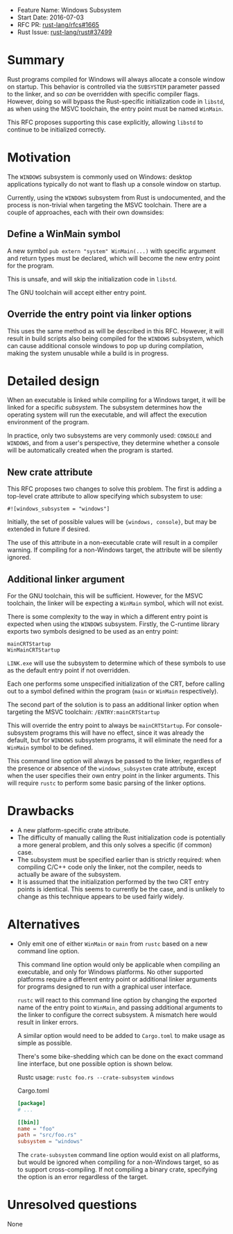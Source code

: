 - Feature Name: Windows Subsystem
- Start Date: 2016-07-03
- RFC PR: [rust-lang/rfcs#1665](https://github.com/rust-lang/rfcs/pull/1665)
- Rust Issue: [rust-lang/rust#37499](https://github.com/rust-lang/rust/issues/37499)

# Summary
[summary]: #summary

Rust programs compiled for Windows will always allocate a console window on
startup. This behavior is controlled via the `SUBSYSTEM` parameter passed to the
linker, and so *can* be overridden with specific compiler flags. However, doing
so will bypass the Rust-specific initialization code in `libstd`, as when using
the MSVC toolchain, the entry point must be named `WinMain`.

This RFC proposes supporting this case explicitly, allowing `libstd` to
continue to be initialized correctly.

# Motivation
[motivation]: #motivation

The `WINDOWS` subsystem is commonly used on Windows: desktop applications
typically do not want to flash up a console window on startup.

Currently, using the `WINDOWS` subsystem from Rust is undocumented, and the
process is non-trivial when targeting the MSVC toolchain. There are a couple of
approaches, each with their own downsides:

## Define a WinMain symbol

A new symbol `pub extern "system" WinMain(...)` with specific argument
and return types must be declared, which will become the new entry point for
the program.

This is unsafe, and will skip the initialization code in `libstd`.

The GNU toolchain will accept either entry point.

## Override the entry point via linker options

This uses the same method as will be described in this RFC. However, it will
result in build scripts also being compiled for the `WINDOWS` subsystem, which
can cause additional console windows to pop up during compilation, making the
system unusable while a build is in progress.

# Detailed design
[design]: #detailed-design

When an executable is linked while compiling for a Windows target, it will be
linked for a specific *subsystem*. The subsystem determines how the operating
system will run the executable, and will affect the execution environment of
the program.

In practice, only two subsystems are very commonly used: `CONSOLE` and
`WINDOWS`, and from a user's perspective, they determine whether a console will
be automatically created when the program is started.

## New crate attribute

This RFC proposes two changes to solve this problem. The first is adding a
top-level crate attribute to allow specifying which subsystem to use:

`#![windows_subsystem = "windows"]`

Initially, the set of possible values will be `{windows, console}`, but may be
extended in future if desired.

The use of this attribute in a non-executable crate will result in a compiler
warning. If compiling for a non-Windows target, the attribute will be silently
ignored.

## Additional linker argument

For the GNU toolchain, this will be sufficient. However, for the MSVC toolchain,
the linker will be expecting a `WinMain` symbol, which will not exist.

There is some complexity to the way in which a different entry point is expected
when using the `WINDOWS` subsystem. Firstly, the C-runtime library exports two
symbols designed to be used as an entry point:
```
mainCRTStartup
WinMainCRTStartup
```

`LINK.exe` will use the subsystem to determine which of these symbols to use
as the default entry point if not overridden.

Each one performs some unspecified initialization of the CRT, before calling out
to a symbol defined within the program (`main` or `WinMain` respectively).

The second part of the solution is to pass an additional linker option when
targeting the MSVC toolchain:
`/ENTRY:mainCRTStartup`

This will override the entry point to always be `mainCRTStartup`. For
console-subsystem programs this will have no effect, since it was already the
default, but for `WINDOWS` subsystem programs, it will eliminate the need for
a `WinMain` symbol to be defined.

This command line option will always be passed to the linker, regardless of the
presence or absence of the `windows_subsystem` crate attribute, except when
the user specifies their own entry point in the linker arguments. This will
require `rustc` to perform some basic parsing of the linker options.

# Drawbacks
[drawbacks]: #drawbacks

- A new platform-specific crate attribute.
- The difficulty of manually calling the Rust initialization code is potentially
  a more general problem, and this only solves a specific (if common) case.
- The subsystem must be specified earlier than is strictly required: when
  compiling C/C++ code only the linker, not the compiler, needs to actually be
  aware of the subsystem.
- It is assumed that the initialization performed by the two CRT entry points
  is identical. This seems to currently be the case, and is unlikely to change
  as this technique appears to be used fairly widely.

# Alternatives
[alternatives]: #alternatives

- Only emit one of either `WinMain` or `main` from `rustc` based on a new
  command line option.

  This command line option would only be applicable when compiling an
  executable, and only for Windows platforms. No other supported platforms
  require a different entry point or additional linker arguments for programs
  designed to run with a graphical user interface.

  `rustc` will react to this command line option by changing the exported
  name of the entry point to `WinMain`, and passing additional arguments to
  the linker to configure the correct subsystem. A mismatch here would result
  in linker errors.

  A similar option would need to be added to `Cargo.toml` to make usage as
  simple as possible.

  There's some bike-shedding which can be done on the exact command line
  interface, but one possible option is shown below.

  Rustc usage:
  `rustc foo.rs --crate-subsystem windows`

  Cargo.toml
  ```toml
  [package]
  # ...

  [[bin]]
  name = "foo"
  path = "src/foo.rs"
  subsystem = "windows"
  ```

  The `crate-subsystem` command line option would exist on all platforms,
  but would be ignored when compiling for a non-Windows target, so as to
  support cross-compiling. If not compiling a binary crate, specifying the
  option is an error regardless of the target.

# Unresolved questions
[unresolved]: #unresolved-questions

None
